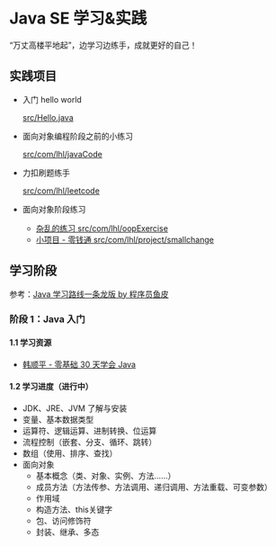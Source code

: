 # Java SE 学习&实践

“万丈高楼平地起”，边学习边练手，成就更好的自己！



## 实践项目

- 入门 hello world

  [src/Hello.java](src/Hello.java)

- 面向对象编程阶段之前的小练习

  [src/com/lhl/javaCode](src/com/lhl/javaCode)

- 力扣刷题练手

  [src/com/lhl/leetcode](src/com/lhl/leetcode)

- 面向对象阶段练习

  - [杂乱的练习 src/com/lhl/oopExercise](src/com/lhl/oopExercise)
  - [小项目 - 零钱通 src/com/lhl/project/smallchange](src/com/lhl/project/smallchange)

## 学习阶段

参考：[Java 学习路线一条龙版 by 程序员鱼皮](https://github.com/liyupi/code-roadmap/blob/main/docs/roadmap/Java%E5%AD%A6%E4%B9%A0%E8%B7%AF%E7%BA%BF.md)

### 阶段 1：Java 入门

#### 1.1 学习资源

- [韩顺平 - 零基础 30 天学会 Java](https://www.bilibili.com/video/BV1fh411y7R8/)

#### 1.2 学习进度（进行中）

- JDK、JRE、JVM 了解与安装
- 变量、基本数据类型
- 运算符、逻辑运算、进制转换、位运算
- 流程控制（嵌套、分支、循环、跳转）
- 数组（使用、排序、查找）
- 面向对象
  - 基本概念（类、对象、实例、方法……）
  - 成员方法（方法传参、方法调用、递归调用、方法重载、可变参数）
  - 作用域
  - 构造方法、this关键字
  - 包、访问修饰符
  - 封装、继承、多态
